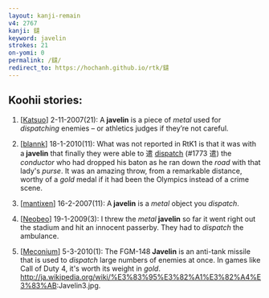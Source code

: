 ```yaml
---
layout: kanji-remain
v4: 2767
kanji: 鑓
keyword: javelin
strokes: 21
on-yomi: 0
permalink: /鑓/
redirect_to: https://hochanh.github.io/rtk/鑓
---
```


## Koohii stories: 

1) [<a href="http://kanji.koohii.com/profile/Katsuo">Katsuo</a>] 2-11-2007(21): A<strong> javelin</strong> is a piece of <em>metal</em> used for <em>dispatching</em> enemies – or athletics judges if they’re not careful.

2) [<a href="http://kanji.koohii.com/profile/blannk">blannk</a>] 18-1-2010(11): What was not reported in RtK1 is that it was with a<strong> javelin</strong> that finally they were able to 遣 <a href="../v4/1773.html">dispatch</a> (#1773 遣) the <em>conductor</em> who had dropped his baton as he ran down the <em>road</em> with that lady&#039;s <em>purse</em>. It was an amazing throw, from a remarkable distance, worthy of a <em>gold</em> medal if it had been the Olympics instead of a crime scene.

3) [<a href="http://kanji.koohii.com/profile/mantixen">mantixen</a>] 16-2-2007(11): A<strong> javelin</strong> is a <em>metal</em> object you <em>dispatch</em>.

4) [<a href="http://kanji.koohii.com/profile/Neobeo">Neobeo</a>] 19-1-2009(3): I threw the <em>metal</em><strong> javelin</strong> so far it went right out the stadium and hit an innocent passerby. They had to <em>dispatch</em> the ambulance.

5) [<a href="http://kanji.koohii.com/profile/Meconium">Meconium</a>] 5-3-2010(1): The FGM-148<strong> Javelin</strong> is an anti-tank missile that is used to <em>dispatch</em> large numbers of enemies at once. In games like Call of Duty 4, it&#039;s worth its weight in <em>gold</em>. <a href="http://ja.wikipedia.org/wiki/%E3%83%95%E3%82%A1%E3%82%A4%E3%83%AB">http://ja.wikipedia.org/wiki/%E3%83%95%E3%82%A1%E3%82%A4%E3%83%AB</a>:Javelin3.jpg.

